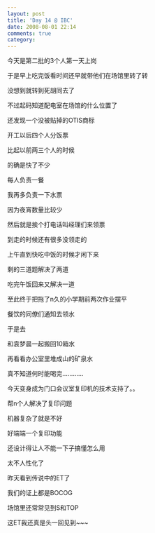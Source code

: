 ```yaml
---
layout: post
title: 'Day 14 @ IBC'
date: 2008-08-01 22:14
comments: true
category: 
---
```

    

今天是第二批的3个人第一天上岗

于是早上吃完饭看时间还早就带他们在场馆里转了转

没想到就转到死胡同去了

不过起码知道配电室在场馆的什么位置了

还发现一个没被贴掉的OTIS商标

开工以后四个人分饭票

比起以前两三个人的时候

的确是快了不少

每人负责一餐

我再多负责一下水票

因为夜宵数量比较少

然后就是挨个打电话叫经理们来领票

到走的时候还有很多没领走的

上午直到快吃中饭的时候才闲下来

剩的三道题解决了两道

吃完午饭回来又解决一道

至此终于把拖了n久的小学期前两次作业摆平

餐饮的同僚们通知去领水

于是去

和袁梦晨一起搬回10箱水

再看看办公室里堆成山的矿泉水

真不知道何时能喝完…………

今天变身成为门口会议室复印机的技术支持了。。

帮n个人解决了复印问题

机器复杂了就是不好

好端端一个复印功能

还设计得让人不能一下子搞懂怎么用

太不人性化了

昨天看到传说中的ET了

我们的证上都是BOCOG

场馆里还常常见到S和TOP

这ET我还真是头一回见到~~~

